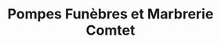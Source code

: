 ---
title: "Pompes Funèbres et Marbrerie Comtet"
url: /oyonnax/pompes-funebres-et-marbrerie-comtet/
shop: Bestattungen
---